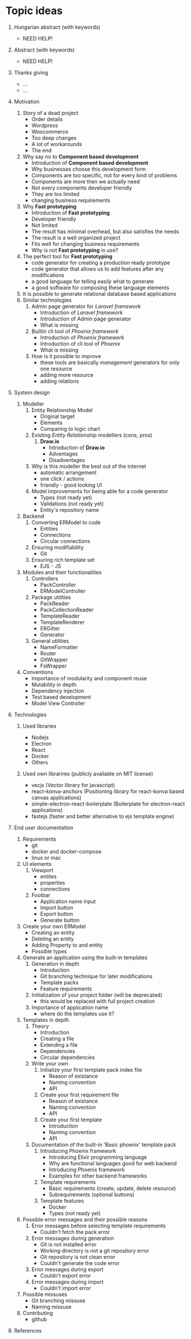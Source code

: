 # Topic ideas

1.  Hungarian abstract (with keywords)
    - NEED HELP!
2.  Abstract (with keywords)
    - NEED HELP!
3.  Thanks giving
    - ...
    - ...
4.  Motivation
    1. Story of a dead project
       - Order details
       - Wordpress
       - Woocommerce
       - Too deep changes
       - A lot of workarounds
       - The end
    2. Why say no to **Component based development**
       - Introduction of **Component based development**
       - Why businesses choose this development form
       - Components are too specific, not for every kind of problems
       - Components are more then we actually need
       - Not every components developer friendly
       - They are too limited
       - changing business requirements
    3. Why **Fast prototyping**
       - Introduction of **Fast prototyping**
       - Developer friendly
       - Not limited
       - The result has minimal overhead, but also satisfies the needs
       - The result is a well organized project
       - Fits well for changing business requirements
       - Why is not **Fast prototyping** in use?
    4. The perfect tool for **Fast prototyping**
       - code generator for creating a production ready prototype
       - code generator that allows us to add features after any modifications
       - a good language for telling easily what to generate
       - a good software for composing these language elements
    5. It is possible to generate relational database based applications
    6. Similar technologies
       1. Admin page generator for _Laravel framework_
          - Introduction of _Laravel framework_
          - Introduction of Admin page generator
          - What is missing
       2. Builtin cli tool of _Phoenix framework_
          - Introduction of _Phoenix framework_
          - Introduction of cli tool of _Phoenix_
          - What is missing
       3. How is it possible to improve
          - these tools are basically _management_ generators for only one resource
          - adding more resource
          - adding relations
5.  System design

    1. Modeller
       1. Entity Relationship Model
          - Original target
          - Elements
          - Comparing to logic chart
       2. Existing _Entity Relationship_ modellers (cons, pros)
          1. **Draw.io**
             - Introduction of **Draw.io**
             - Adventages
             - Disadventages
       3. Why is this modeller the best out of the internet
          - automatic arrangement
          - one click / actions
          - friendly - good looking UI
       4. Model improvements for being able for a code generator
          - Types (not ready yet)
          - Validations (not ready yet)
          - Entity's repository name
    2. Backend
       1. Converting ERModel to code
          - Entities
          - Connections
          - Circular connections
       2. Ensuring modifiability
          - Git
       3. Ensuring rich template set
          - EJS - JS
    3. Modules and their functionalities
       1. Controllers
          - PackController
          - ERModelController
       2. Package utilities
          - PackReader
          - PackCollectionReader
          - TemplateReader
          - TemplateRenderer
          - ERGitter
          - Generator
       3. General utilities
          - NameFormatter
          - Router
          - GitWrapper
          - FsWrapper
    4. Conventions
       - Importance of modularity and component reuse
       - Mutability in depth
       - Dependency injection
       - Test based development
       - Model View Controller

6.  Technologies

    1. Used libraries

       - Nodejs
       - Electron
       - React
       - Docker
       - Others

    2. Used own librarires (publicly available on MIT license)

       - vecjs (Vector library for javascript)
       - react-konva-anchors (Positioning library for react-konva based canvas applications)
       - simple-electron-react-boilerplate (Boilerplate for electron-react applications)
       - fastejs (faster and better alternative to ejs template engine)

7.  End user documentation

    1.  Requirements
        - git
        - docker and docker-compose
        - linux or mac
    2.  UI elements
        1. Viewport
           - entites
           - properties
           - connections
        2. Footbar
           - Application name input
           - Import button
           - Export button
           - Generate button
    3.  Create your own ERModel
        - Creating an entity
        - Deleting an entity
        - Adding Property to and entity
        - Possible types
    4.  Generate an application using the built-in templates
        1. Generation in depth
           - Introduction
           - Git branching technique for later modifications
           - Template packs
           - Feature requirements
        2. Initialization of your project folder (will be deprecated)
           - this would be replaced with full project creation
        3. Importance of application name
           - where do the templates use it?
    5.  Templates in depth
        1. Theory
           - Introduction
           - Creating a file
           - Extending a file
           - Dependencies
           - Circular dependencies
        2. Write your own
           1. Initialize your first template pack index file
              - Reason of existance
              - Naming convention
              - API
           2. Create your first requirement file
              - Reason of existance
              - Naming convention
              - API
           3. Create your first template
              - Introduction
              - Naming convention
              - API
        3. Documentation of the built-in 'Basic phoenix' template pack
           1. Introducing Phoenix framework
              - Introducing Elixir programming language
              - Why are functional languages good for web backend
              - Introducing Phoenix framework
              - Examples for other backend frameworks
           2. Template requirements
              - Basic requirements (create, update, delete resource)
              - Subrequirements (optional buttons)
           3. Template features
              - Docker
              - Types (not ready yet)
    6.  Possible error messages and their possible reasons
        1. Error messages before selecting template requirements
           - Couldn't fetch the pack error
        2. Error messages during generation
           - Git is not installed error
           - Working directory is not a git repository error
           - Git repository is not clean error
           - Couldn't generate the code error
        3. Error messages during export
           - Couldn't export error
        4. Error messages during import
           - Couldn't import error
    7.  Possible missuses
        - Git branching missuse
        - Naming missuse
    8.  Contributing
        - github

8.  References
